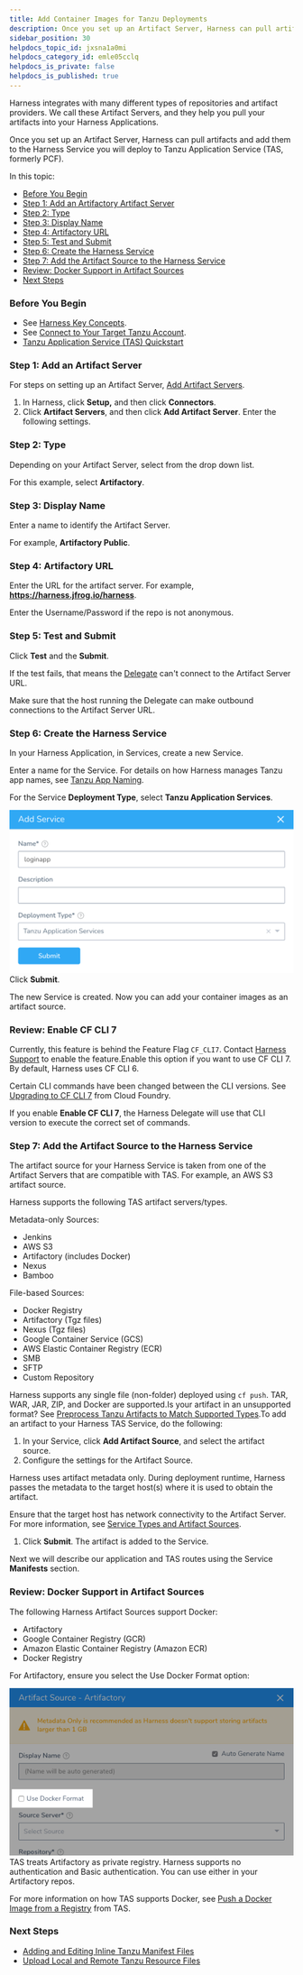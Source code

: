 ```yaml
---
title: Add Container Images for Tanzu Deployments
description: Once you set up an Artifact Server, Harness can pull artifacts and add them to the Harness Service you will deploy to PCF.
sidebar_position: 30
helpdocs_topic_id: jxsna1a0mi
helpdocs_category_id: emle05cclq
helpdocs_is_private: false
helpdocs_is_published: true
---
```


Harness integrates with many different types of repositories and artifact providers. We call these Artifact Servers, and they help you pull your artifacts into your Harness Applications.

Once you set up an Artifact Server, Harness can pull artifacts and add them to the Harness Service you will deploy to Tanzu Application Service (TAS, formerly PCF).

In this topic:

* [Before You Begin](#before_you_begin)
* [Step 1: Add an Artifactory Artifact Server](#step_1_add_an_artifactory_artifact_server)
* [Step 2: Type](#step_2_type)
* [Step 3: Display Name](#step_3_display_name)
* [Step 4: Artifactory URL](#step_4_artifactory_url)
* [Step 5: Test and Submit](#step_5_test_and_submit)
* [Step 6: Create the Harness Service](/article/jxsna1a0mi-add-container-images-for-pcf-deployments#step_6_create_the_harness_service)
* [Step 7: Add the Artifact Source to the Harness Service](/article/jxsna1a0mi-add-container-images-for-pcf-deployments#step_7_add_the_artifact_source_to_the_harness_service)
* [Review: Docker Support in Artifact Sources](/article/jxsna1a0mi-add-container-images-for-pcf-deployments#review_docker_support_in_artifact_sources)
* [Next Steps](#next_steps)

### Before You Begin

* See [Harness Key Concepts](/article/4o7oqwih6h-harness-key-concepts).
* See [Connect to Your Target Tanzu Account](/article/nh4afrhvkl).
* [Tanzu Application Service (TAS) Quickstart](/article/hy819vmsux-pivotal-cloud-foundry-quickstart)

### Step 1: Add an Artifact Server

For steps on setting up an Artifact Server, [Add Artifact Servers](/article/7dghbx1dbl-configuring-artifact-server).

1. In Harness, click **Setup,** and then click **Connectors**.
2. Click **Artifact Servers**, and then click **Add Artifact Server**. Enter the following settings.

### Step 2: Type

Depending on your Artifact Server, select from the drop down list.

For this example, select **Artifactory**.

### Step 3: Display Name

Enter a name to identify the Artifact Server.

For example, **Artifactory Public**.

### Step 4: Artifactory URL

Enter the URL for the artifact server. For example, **https://harness.jfrog.io/harness**.

Enter the Username/Password if the repo is not anonymous.

### Step 5: Test and Submit

Click **Test** and the **Submit**.

If the test fails, that means the [Delegate](/article/h9tkwmkrm7-delegate-installation) can't connect to the Artifact Server URL.

Make sure that the host running the Delegate can make outbound connections to the Artifact Server URL.

### Step 6: Create the Harness Service

In your Harness Application, in Services, create a new Service.

Enter a name for the Service. For details on how Harness manages Tanzu app names, see [Tanzu App Naming](/article/hzyz7oc5k9-tanzu-app-naming-with-harness).

For the Service **Deployment Type**, select **Tanzu Application Services**.

![](./static/add-container-images-for-pcf-deployments-00.png)Click **Submit**.

The new Service is created. Now you can add your container images as an artifact source.

### Review: Enable CF CLI 7

Currently, this feature is behind the Feature Flag `CF_CLI7`. Contact [Harness Support](mailto:support@harness.io) to enable the feature.Enable this option if you want to use CF CLI 7. By default, Harness uses CF CLI 6.

Certain CLI commands have been changed between the CLI versions. See [Upgrading to CF CLI 7](https://docs.cloudfoundry.org/cf-cli/v7.html#table) from Cloud Foundry.

If you enable **Enable CF CLI 7**, the Harness Delegate will use that CLI version to execute the correct set of commands.

### Step 7: Add the Artifact Source to the Harness Service

The artifact source for your Harness Service is taken from one of the Artifact Servers that are compatible with TAS. For example, an AWS S3 artifact source.

Harness supports the following TAS artifact servers/types.

Metadata-only Sources:

* Jenkins
* AWS S3
* Artifactory (includes Docker)
* Nexus
* Bamboo

File-based Sources:

* Docker Registry
* Artifactory (Tgz files)
* Nexus (Tgz files)
* Google Container Service (GCS)
* AWS Elastic Container Registry (ECR)
* SMB
* SFTP
* Custom Repository

Harness supports any single file (non-folder) deployed using `cf push`. TAR, WAR, JAR, ZIP, and Docker are supported.Is your artifact in an unsupported format? See [Preprocess Tanzu Artifacts to Match Supported Types](/article/xpeb2raihj-preprocess-artifacts-to-match-supported-types).To add an artifact to your Harness TAS Service, do the following:

1. In your Service, click **Add Artifact Source**, and select the artifact source.
2. Configure the settings for the Artifact Source.

Harness uses artifact metadata only. During deployment runtime, Harness passes the metadata to the target host(s) where it is used to obtain the artifact.

Ensure that the target host has network connectivity to the Artifact Server. For more information, see [Service Types and Artifact Sources](/article/qluiky79j8-service-types-and-artifact-sources).

1. Click **Submit**. The artifact is added to the Service.

Next we will describe our application and TAS routes using the Service **Manifests** section.

### Review: Docker Support in Artifact Sources

The following Harness Artifact Sources support Docker:

* Artifactory
* Google Container Registry (GCR)
* Amazon Elastic Container Registry (Amazon ECR)
* Docker Registry

For Artifactory, ensure you select the Use Docker Format option:

![](./static/add-container-images-for-pcf-deployments-01.png)TAS treats Artifactory as private registry. Harness supports no authentication and Basic authentication. You can use either in your Artifactory repos.

For more information on how TAS supports Docker, see [Push a Docker Image from a Registry](https://docs.cloudfoundry.org/devguide/deploy-apps/push-docker.html#registry) from TAS.

### Next Steps

* [Adding and Editing Inline Tanzu Manifest Files](/article/3ekpbmpr4e)
* [Upload Local and Remote Tanzu Resource Files](/article/i5jxqsbkt7-upload-local-and-remote-pcf-resource-files)

